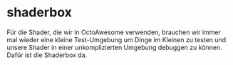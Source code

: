 # shaderbox
Für die Shader, die wir in OctoAwesome verwenden, brauchen wir immer mal wieder eine kleine Test-Umgebung um Dinge im Kleinen zu testen und unsere Shader in einer unkomplizierten Umgebung debuggen zu können. Dafür ist die Shaderbox da.
